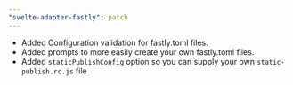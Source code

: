 ```yaml
---
"svelte-adapter-fastly": patch
---
```


- Added Configuration validation for fastly.toml files.
- Added prompts to more easily create your own fastly.toml files.
- Added `staticPublishConfig` option so you can supply your own `static-publish.rc.js` file
